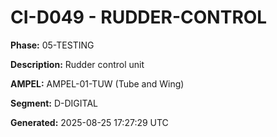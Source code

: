 # CI-D049 - RUDDER-CONTROL

**Phase:** 05-TESTING

**Description:** Rudder control unit

**AMPEL:** AMPEL-01-TUW (Tube and Wing)

**Segment:** D-DIGITAL

**Generated:** 2025-08-25 17:27:29 UTC
